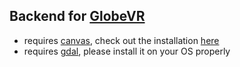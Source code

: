 ## Backend for [GlobeVR](https://github.com/Flugmango/GlobeVR)

- requires [canvas](https://github.com/Automattic/node-canvas), check out the installation [here](https://github.com/Automattic/node-canvas#installation)
- requires [gdal](http://www.gdal.org/), please install it on your OS properly
